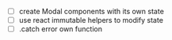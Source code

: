 - [ ] create Modal components with its own state
- [ ] use react immutable helpers to modify state
- [ ] .catch error own function